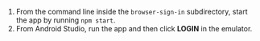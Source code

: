 1. From the command line inside the `browser-sign-in` subdirectory, start the <StackSelector snippet="applang" noSelector inline /> app by running `npm start`.
2. From Android Studio, run the app and then click **LOGIN** in the emulator.
